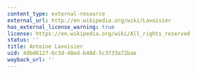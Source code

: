 ```yaml
---
content_type: external-resource
external_url: http://en.wikipedia.org/wiki/Lavoisier
has_external_license_warning: true
license: https://en.wikipedia.org/wiki/All_rights_reserved
status: ''
title: Antoine Lavoisier
uid: 4dbd6127-6c3d-48ed-b48d-5c3733a72bae
wayback_url: ''
---
```

